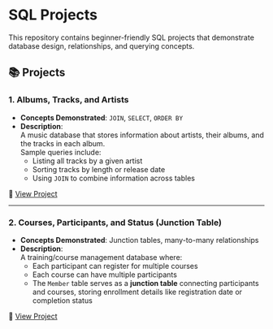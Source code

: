 # SQL Projects

This repository contains beginner-friendly SQL projects that demonstrate database design, relationships, and querying concepts.

## 📚 Projects

### 1. Albums, Tracks, and Artists
- **Concepts Demonstrated**: `JOIN`, `SELECT`, `ORDER BY`
- **Description**:  
  A music database that stores information about artists, their albums, and the tracks in each album.  
  Sample queries include:
  - Listing all tracks by a given artist
  - Sorting tracks by length or release date
  - Using `JOIN` to combine information across tables

📂 [View Project](https://github.com/Darkmatter126ms/Introduction-to-SQL/blob/main/Music.sql)

---

### 2. Courses, Participants, and Status (Junction Table)
- **Concepts Demonstrated**: Junction tables, many-to-many relationships
- **Description**:  
  A training/course management database where:
  - Each participant can register for multiple courses
  - Each course can have multiple participants
  - The `Member` table serves as a **junction table** connecting participants and courses, storing enrollment details like registration date or completion status
 
📂 [View Project](https://github.com/Darkmatter126ms/Introduction-to-SQL/blob/main/Course%20Management.sql)
